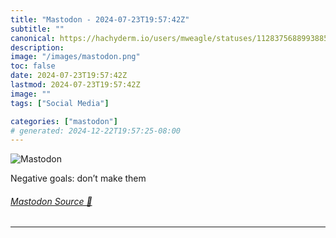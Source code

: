 ```yaml
---
title: "Mastodon - 2024-07-23T19:57:42Z"
subtitle: ""
canonical: https://hachyderm.io/users/mweagle/statuses/112837568899388577
description:
image: "/images/mastodon.png"
toc: false
date: 2024-07-23T19:57:42Z
lastmod: 2024-07-23T19:57:42Z
image: ""
tags: ["Social Media"]

categories: ["mastodon"]
# generated: 2024-12-22T19:57:25-08:00
---
```

![Mastodon](/images/mastodon.png)

<p>Negative goals: don’t make them</p>


###### [Mastodon Source 🐘](https://hachyderm.io/@mweagle/112837568899388577)

___
